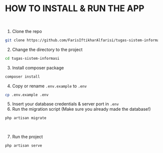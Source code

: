 <h1>HOW TO INSTALL & RUN THE APP</h1>

<br/>


1.  Clone the repo

```sh
git clone https://github.com/FarisIftikharAlfarisi/tugas-sistem-informasi.git
```

2.  Change the directory to the project

```sh
cd tugas-sistem-informasi
```

3.  Install composer package

```sh
composer install
```

4.  Copy or rename `.env.example` to `.env`

```sh
cp .env.example .env
```
5.  Insert your database credentials & server port in `.env`
6.  Run the migration script (Make sure you already made the database!)
```sh
php artisan migrate
```

<br/>

7.  Run the project

```sh
php artisan serve
```

